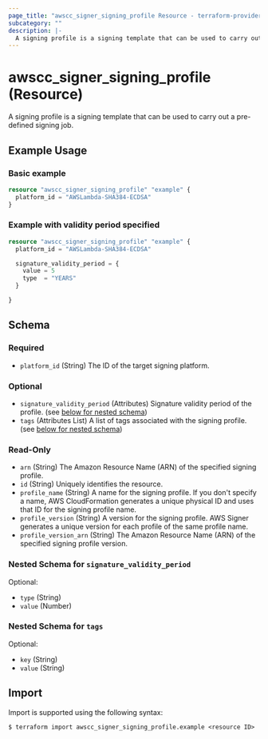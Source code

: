 ```yaml
---
page_title: "awscc_signer_signing_profile Resource - terraform-provider-awscc"
subcategory: ""
description: |-
  A signing profile is a signing template that can be used to carry out a pre-defined signing job.
---
```


# awscc_signer_signing_profile (Resource)

A signing profile is a signing template that can be used to carry out a pre-defined signing job.

## Example Usage

### Basic example

```terraform
resource "awscc_signer_signing_profile" "example" {
  platform_id = "AWSLambda-SHA384-ECDSA"
}
```

### Example with validity period specified

```terraform
resource "awscc_signer_signing_profile" "example" {
  platform_id = "AWSLambda-SHA384-ECDSA"

  signature_validity_period = {
    value = 5
    type  = "YEARS"
  }

}
```

<!-- schema generated by tfplugindocs -->
## Schema

### Required

- `platform_id` (String) The ID of the target signing platform.

### Optional

- `signature_validity_period` (Attributes) Signature validity period of the profile. (see [below for nested schema](#nestedatt--signature_validity_period))
- `tags` (Attributes List) A list of tags associated with the signing profile. (see [below for nested schema](#nestedatt--tags))

### Read-Only

- `arn` (String) The Amazon Resource Name (ARN) of the specified signing profile.
- `id` (String) Uniquely identifies the resource.
- `profile_name` (String) A name for the signing profile. If you don't specify a name, AWS CloudFormation generates a unique physical ID and uses that ID for the signing profile name.
- `profile_version` (String) A version for the signing profile. AWS Signer generates a unique version for each profile of the same profile name.
- `profile_version_arn` (String) The Amazon Resource Name (ARN) of the specified signing profile version.

<a id="nestedatt--signature_validity_period"></a>
### Nested Schema for `signature_validity_period`

Optional:

- `type` (String)
- `value` (Number)


<a id="nestedatt--tags"></a>
### Nested Schema for `tags`

Optional:

- `key` (String)
- `value` (String)

## Import

Import is supported using the following syntax:

```shell
$ terraform import awscc_signer_signing_profile.example <resource ID>
```